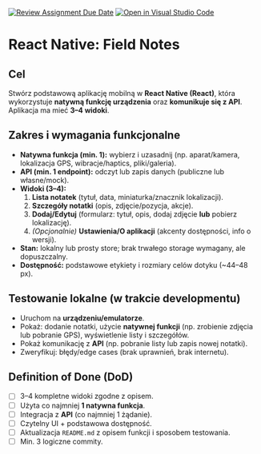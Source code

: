[![Review Assignment Due Date](https://classroom.github.com/assets/deadline-readme-button-22041afd0340ce965d47ae6ef1cefeee28c7c493a6346c4f15d667ab976d596c.svg)](https://classroom.github.com/a/7LzBu2L3)
[![Open in Visual Studio Code](https://classroom.github.com/assets/open-in-vscode-2e0aaae1b6195c2367325f4f02e2d04e9abb55f0b24a779b69b11b9e10269abc.svg)](https://classroom.github.com/online_ide?assignment_repo_id=21331005&assignment_repo_type=AssignmentRepo)
# React Native: Field Notes

## Cel
Stwórz podstawową aplikację mobilną w **React Native (React)**, która wykorzystuje **natywną funkcję urządzenia** oraz **komunikuje się z API**. Aplikacja ma mieć **3–4 widoki**.


## Zakres i wymagania funkcjonalne
- **Natywna funkcja (min. 1):** wybierz i uzasadnij (np. aparat/kamera, lokalizacja GPS, wibracje/haptics, pliki/galeria).
- **API (min. 1 endpoint):** odczyt lub zapis danych (publiczne lub własne/mock).
- **Widoki (3–4):**
  1. **Lista notatek** (tytuł, data, miniaturka/znacznik lokalizacji).
  2. **Szczegóły notatki** (opis, zdjęcie/pozycja, akcje).
  3. **Dodaj/Edytuj** (formularz: tytuł, opis, dodaj zdjęcie **lub** pobierz lokalizację).
  4. *(Opcjonalnie)* **Ustawienia/O aplikacji** (akcenty dostępności, info o wersji).
- **Stan:** lokalny lub prosty store; brak trwałego storage wymagany, ale dopuszczalny.
- **Dostępność:** podstawowe etykiety i rozmiary celów dotyku (~44–48 px).

## Testowanie lokalne (w trakcie developmentu)
- Uruchom na **urządzeniu/emulatorze**.
- Pokaż: dodanie notatki, użycie **natywnej funkcji** (np. zrobienie zdjęcia lub pobranie GPS), wyświetlenie listy i szczegółów.
- Pokaż komunikację z **API** (np. pobranie listy lub zapis nowej notatki).
- Zweryfikuj: błędy/edge cases (brak uprawnień, brak internetu).

## Definition of Done (DoD)
- [ ] 3–4 kompletne widoki zgodne z opisem.
- [ ] Użyta co najmniej **1 natywna funkcja**.
- [ ] Integracja z **API** (co najmniej 1 żądanie).
- [ ] Czytelny UI + podstawowa dostępność.
- [ ] Aktualizacja `README.md` z opisem funkcji i sposobem testowania.
- [ ] Min. 3 logiczne commity.